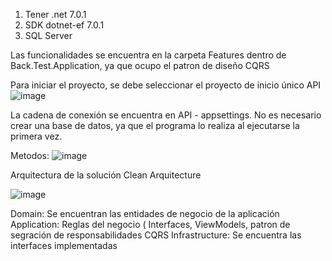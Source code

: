 1. Tener .net 7.0.1
2. SDK dotnet-ef 7.0.1
3. SQL Server

Las funcionalidades se encuentra en la carpeta Features dentro de Back.Test.Application, ya que ocupo el patron de diseño CQRS

Para iniciar el proyecto, se debe seleccionar el proyecto de inicio único API
![image](https://github.com/KevinM97/backendTestAltiora/assets/58663814/761bedbb-1258-4500-b6ae-4f2300da3b95)


La cadena de conexión se encuentra en API - appsettings.
No es necesario crear una base de datos, ya que el programa lo realiza al ejecutarse la primera vez.


Metodos:
![image](https://github.com/KevinM97/backendTestAltiora/assets/58663814/00c501d9-7ce8-43c1-99ae-2a5909be914b)


Arquitectura de la solución
Clean Arquitecture

![image](https://github.com/KevinM97/backendTestAltiora/assets/58663814/5bcbf12b-1a4b-449b-8b74-03a3bae43303)

Domain: Se encuentran las entidades de negocio de la aplicación
Application: Reglas del negocio ( Interfaces, ViewModels, patron de segración de responsabilidades CQRS
Infrastructure: Se encuentra las interfaces implementadas
